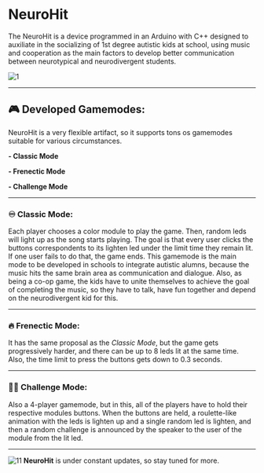 # NeuroHit
The NeuroHit is a device programmed in an Arduino with C++ designed to auxiliate in the socializing of 1st degree autistic kids at school, using music and cooperation as the main factors to develop better communication between neurotypical and neurodivergent students.

![1](https://github.com/jpmamededs/NeuroHit/assets/124704371/99512c49-a613-4670-b90f-6a94b5dc74c2)

--------------------------------

## 🎮 Developed Gamemodes:

NeuroHit is a very flexible artifact, so it supports tons os gamemodes suitable for various circumstances.

**- Classic Mode**

**- Frenectic Mode**

**- Challenge Mode**

--------------------------------

### ♾️ Classic Mode:

Each player chooses a color module to play the game. Then, random leds will light up as the song starts playing. The goal is that every user clicks the buttons correspondents to its lighten led under the limit time they remain lit. If one user fails to do that, the game ends. This gamemode is the main mode to be developed in schools to integrate autistic alumns, because the music hits the same brain area as communication and dialogue. Also, as being a co-op game, the kids have to unite themselves to achieve the goal of completing the music, so they have to talk, have fun together and depend on the neurodivergent kid for this.

-----------------------------------

### 🔥 Frenectic Mode:

It has the same proposal as the *Classic Mode*, but the game gets progressively harder, and there can be up to 8 leds lit at the same time. Also, the time limit to press the buttons gets down to 0.3 seconds.

------------------------------------

### 🤼‍♂️ Challenge Mode:

Also a 4-player gamemode, but in this, all of the players have to hold their respective modules buttons. When the buttons are held, a roulette-like animation with the leds is lighten up and a single random led is lighten, and then a random challenge is announced by the speaker to the user of the module from the lit led.

-----------------------------------

![11](https://github.com/jpmamededs/NeuroHit/assets/124704371/3ad36e64-16b0-4b6d-8934-4fe464fc3aa4)
**NeuroHit** is under constant updates, so stay tuned for more.
